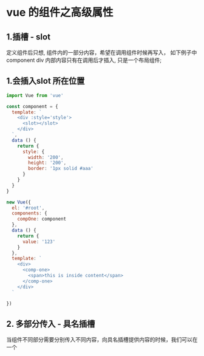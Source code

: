 # vue 的组件之高级属性
## 1.插槽 - slot
定义组件后只想, 组件内的一部分内容，希望在调用组件时候再写入，
如下例子中component div 内部内容只有在调用后才插入, 只是一个布局组件;

## 1.会插入slot 所在位置

```javascript
import Vue from 'vue'

const component = {
  template: `
    <div :style='style'>
      <slot></slot>  
    </div>
  `,
  data () {
    return {
      style: {
        width: '200',
        height: '200',
        border: '1px solid #aaa'
      }
    }
  }
}

new Vue({
  el: '#root',
  components: {
    compOne: component
  },
  data () {
    return {
      value: '123'
    }
  },
  template: `
    <div>
      <comp-one>
        <span>this is inside content</span>
      </comp-one>
    </div>
  `

})
```

## 2. 多部分传入 - 具名插槽
当组件不同部分需要分别传入不同内容，向具名插槽提供内容的时候，我们可以在一个 <template> 元素上使用 v-slot 指令，并以 v-slot 的参数的形式提供其名称：
```javascript

import Vue from 'vue'

const component = {
  template: `
    <div :style='style'>
      <div class='header'>
        <slot name='header'></slot>
      </div>
      <div class='body'>
        <slot name='body'></slot>
      </div>
    </div>
  `,
  data () {
    return {
      style: {
        width: '200px',
        height: '200px',
        border: '1px solid #aaa'
      }
    }
  }
}

new Vue({
  el: '#root',
  components: {
    compOne: component
  },
  data () {
    return {
      value: '123'
    }
  },
  template: `
    <div>
      <comp-one>
        //  调用组件内的值
        <template v-slot:header>
          <h1>Here might be a page title</h1>
        </template>
        <template v-slot:footer>
          <p>Here's some contact info</p>
        </template>
      </comp-one>
    </div>
  `

})

```

## 3.作用域插槽 slot-scope
当调用组件时候，插槽需要访问子组件内容，而不是父组件的变量，

